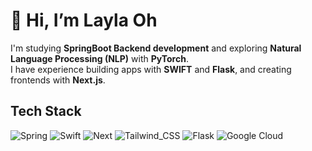 # 👋 Hi, I’m Layla Oh 

I'm studying **SpringBoot Backend development** and exploring **Natural Language Processing (NLP)** with **PyTorch**.  
I have experience building apps with **SWIFT** and **Flask**, and creating frontends with **Next.js**.


## Tech Stack
![Spring](https://img.shields.io/badge/Spring-6DB33F?style=for-the-badge&logo=spring&logoColor=white)
![Swift](https://img.shields.io/badge/Swift-FA7343?style=for-the-badge&logo=swift&logoColor=white)
![Next](https://img.shields.io/badge/Next.js-000?logo=nextdotjs&logoColor=fff&style=for-the-badge)
![Tailwind_CSS](https://img.shields.io/badge/Tailwind_CSS-38B2AC?style=for-the-badge&logo=tailwind-css&logoColor=white)
![Flask](https://img.shields.io/badge/Flask-000000?style=for-the-badge&logo=flask&logoColor=white)
![Google Cloud](https://img.shields.io/badge/Google_Cloud-4285F4?style=for-the-badge&logo=google-cloud&logoColor=white)


<!---
jenny7120/jenny7120 is a ✨ special ✨ repository because its `README.md` (this file) appears on your GitHub profile.
You can click the Preview link to take a look at your changes.
--->
